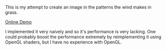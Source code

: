 This is my attempt to create an image in the patterns the wind makes in grass.

[Online Demo](http://panzi.github.io/grass-patterns/)

I implemented it very naively and so it's performance is very lacking. One could
probably boost the performance extremely by reimplementing it using OpenGL shaders,
but I have no experience with OpenGL.
